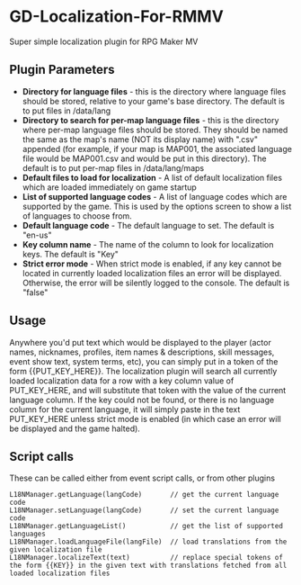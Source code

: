 # GD-Localization-For-RMMV
Super simple localization plugin for RPG Maker MV

## Plugin Parameters
* **Directory for language files** - this is the directory where language files should be stored, relative to your game's base directory. The default is to put files in /data/lang
* **Directory to search for per-map language files** - this is the directory where per-map language files should be stored. They should be named the same as the map's name (NOT its display name) with ".csv" appended (for example, if your map is MAP001, the associated language file would be MAP001.csv and would be put in this directory). The default is to put per-map files in /data/lang/maps
* **Default files to load for localization** - A list of default localization files which are loaded immediately on game startup
* **List of supported language codes** - A list of language codes which are supported by the game. This is used by the options screen to show a list of languages to choose from.
* **Default language code** - The default language to set. The default is "en-us"
* **Key column name** - The name of the column to look for localization keys. The default is "Key"
* **Strict error mode** - When strict mode is enabled, if any key cannot be located in currently loaded localization files an error will be displayed. Otherwise, the error will be silently logged to the console. The default is "false"

## Usage
Anywhere you'd put text which would be displayed to the player (actor names, nicknames, profiles, item names & descriptions, skill messages, event show text, system terms, etc), you can simply put in a token of the form {{PUT_KEY_HERE}}. The localization plugin will search all currently loaded localization data for a row with a key column value of PUT_KEY_HERE, and will substitute that token with the value of the current language column. If the key could not be found, or there is no language column for the current language, it will simply paste in the text PUT_KEY_HERE unless strict mode is enabled (in which case an error will be displayed and the game halted).

## Script calls
These can be called either from event script calls, or from other plugins
```
L18NManager.getLanguage(langCode)       // get the current language code
L18NManager.setLanguage(langCode)       // set the current language code
L18NManager.getLanguageList()           // get the list of supported languages
L18NManager.loadLanguageFile(langFile)  // load translations from the given localization file
L18NManager.localizeText(text)          // replace special tokens of the form {{KEY}} in the given text with translations fetched from all loaded localization files
```
